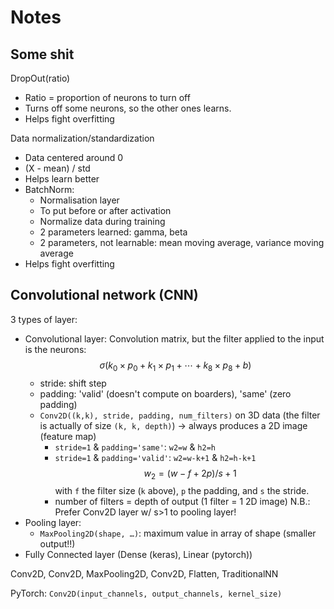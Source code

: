 # Notes

## Some shit

DropOut(ratio)
- Ratio = proportion of neurons to turn off
- Turns off some neurons, so the other ones learns.
- Helps fight overfitting

Data normalization/standardization
- Data centered around 0
- (X - mean) / std
- Helps learn better
- BatchNorm: 
    - Normalisation layer
    - To put before or after activation
    - Normalize data during training
    - 2 parameters learned: gamma, beta
    - 2 parameters, not learnable: mean moving average, variance moving average
- Helps fight overfitting


## Convolutional network (CNN)

3 types of layer:
- Convolutional layer: Convolution matrix, but the filter applied to the input is the neurons:
    $$\sigma(k_0 \times p_0 + k_1 \times p_1 + \cdots + k_8 \times p_8 + b)$$
    - stride: shift step
    - padding: 'valid' (doesn't compute on boarders), 'same' (zero padding)
    - `Conv2D((k,k), stride, padding, num_filters)` on 3D data (the filter is actually of size `(k, k, depth)`) -> always produces a 2D image (feature map)
        - `stride=1` & `padding='same'`: `w2=w` & `h2=h`
        - `stride=1` & `padding='valid'`: `w2=w-k+1` & `h2=h-k+1`
        $$w_2 = \left( w - f + 2p \right) / s + 1$$
        with `f` the filter size (`k` above), `p` the padding, and `s` the stride.
        - number of filters = depth of output (1 filter = 1 2D image)
    N.B.: Prefer Conv2D layer w/ s>1 to pooling layer!
- Pooling layer:
    - `MaxPooling2D(shape, …)`: maximum value in array of shape (smaller output!!)
- Fully Connected layer (Dense (keras), Linear (pytorch))

Conv2D, Conv2D, MaxPooling2D, Conv2D, Flatten, TraditionalNN

PyTorch: `Conv2D(input_channels, output_channels, kernel_size)`
